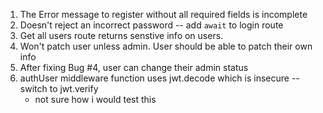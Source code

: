 1. The Error message to register without all required fields is incomplete
2. Doesn't reject an incorrect password -- add `await` to login route
3. Get all users route returns senstive info on users.
4. Won't patch user unless admin. User should be able to patch their own info
5. After fixing Bug #4, user can change their admin status
6. authUser middleware function uses jwt.decode which is insecure -- switch to jwt.verify
    - not sure how i would test this
